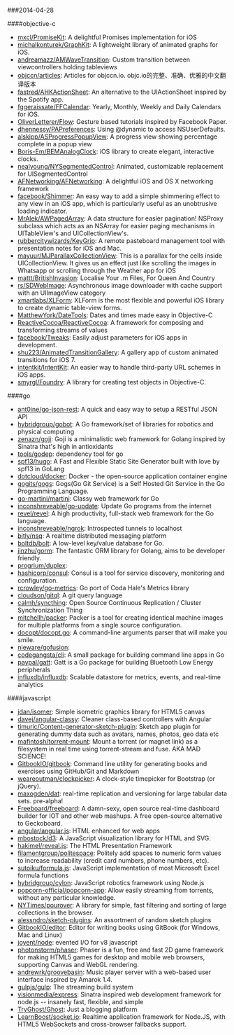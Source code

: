 ###2014-04-28

####objective-c
* [mxcl/PromiseKit](https://github.com/mxcl/PromiseKit): A delightful Promises implementation for iOS
* [michalkonturek/GraphKit](https://github.com/michalkonturek/GraphKit): A lightweight library of animated graphs for iOS.
* [andreamazz/AMWaveTransition](https://github.com/andreamazz/AMWaveTransition): Custom transition between viewcontrollers holding tableviews
* [objccn/articles](https://github.com/objccn/articles): Articles for objccn.io. objc.io的完整、准确、优雅的中文翻译版本
* [fastred/AHKActionSheet](https://github.com/fastred/AHKActionSheet): An alternative to the UIActionSheet inspired by the Spotify app.
* [fggeraissate/FFCalendar](https://github.com/fggeraissate/FFCalendar): Yearly, Monthly, Weekly and Daily Calendars for iOS.
* [OliverLetterer/Flow](https://github.com/OliverLetterer/Flow): Gesture based tutorials inspired by Facebook Paper.
* [dhennessy/PAPreferences](https://github.com/dhennessy/PAPreferences): Using @dynamic to access NSUserDefaults.
* [alskipp/ASProgressPopupView](https://github.com/alskipp/ASProgressPopupView): A progress view showing percentage complete in a popup view 
* [Boris-Em/BEMAnalogClock](https://github.com/Boris-Em/BEMAnalogClock): iOS library to create elegant, interactive clocks.
* [nealyoung/NYSegmentedControl](https://github.com/nealyoung/NYSegmentedControl): Animated, customizable replacement for UISegmentedControl
* [AFNetworking/AFNetworking](https://github.com/AFNetworking/AFNetworking): A delightful iOS and OS X networking framework
* [facebook/Shimmer](https://github.com/facebook/Shimmer): An easy way to add a simple shimmering effect to any view in an iOS app, which is particularly useful as an unobtrusive loading indicator.
* [MrAlek/AWPagedArray](https://github.com/MrAlek/AWPagedArray): A data structure for easier pagination! NSProxy subclass which acts as an NSArray for easier paging mechanisms in UITableView's and UICollectionView's.
* [rubbercitywizards/KeyGrip](https://github.com/rubbercitywizards/KeyGrip): A remote pasteboard management tool with presentation notes for iOS and Mac.
* [mayuur/MJParallaxCollectionView](https://github.com/mayuur/MJParallaxCollectionView): This is a parallax for the cells inside UICollectionView. It gives us an effect just like scrolling the images in Whatsapp or scrolling through the Weather app for iOS
* [mattt/BritishInvasion](https://github.com/mattt/BritishInvasion): Localise Your .m Files, For Queen And Country
* [rs/SDWebImage](https://github.com/rs/SDWebImage): Asynchronous image downloader with cache support with an UIImageView category
* [xmartlabs/XLForm](https://github.com/xmartlabs/XLForm): XLForm is the most flexible and powerful iOS library to create dynamic table-view forms.
* [MatthewYork/DateTools](https://github.com/MatthewYork/DateTools): Dates and times made easy in Objective-C
* [ReactiveCocoa/ReactiveCocoa](https://github.com/ReactiveCocoa/ReactiveCocoa): A framework for composing and transforming streams of values
* [facebook/Tweaks](https://github.com/facebook/Tweaks): Easily adjust parameters for iOS apps in development.
* [shu223/AnimatedTransitionGallery](https://github.com/shu223/AnimatedTransitionGallery): A gallery app of custom animated transitions for iOS 7.
* [intentkit/IntentKit](https://github.com/intentkit/IntentKit): An easier way to handle third-party URL schemes in iOS apps.
* [smyrgl/Foundry](https://github.com/smyrgl/Foundry): A library for creating test objects in Objective-C.

####go
* [ant0ine/go-json-rest](https://github.com/ant0ine/go-json-rest): A quick and easy way to setup a RESTful JSON API
* [hybridgroup/gobot](https://github.com/hybridgroup/gobot): A Go framework/set of libraries for robotics and physical computing
* [zenazn/goji](https://github.com/zenazn/goji): Goji is a minimalistic web framework for Golang inspired by Sinatra that's high in antioxidants
* [tools/godep](https://github.com/tools/godep): dependency tool for go
* [spf13/hugo](https://github.com/spf13/hugo): A Fast and Flexible Static Site Generator built with love by spf13 in GoLang
* [dotcloud/docker](https://github.com/dotcloud/docker): Docker - the open-source application container engine
* [gogits/gogs](https://github.com/gogits/gogs): Gogs(Go Git Service) is a Self Hosted Git Service in the Go Programming Language.
* [go-martini/martini](https://github.com/go-martini/martini): Classy web framework for Go
* [inconshreveable/go-update](https://github.com/inconshreveable/go-update): Update Go programs from the internet
* [revel/revel](https://github.com/revel/revel): A high productivity, full-stack web framework for the Go language.
* [inconshreveable/ngrok](https://github.com/inconshreveable/ngrok): Introspected tunnels to localhost
* [bitly/nsq](https://github.com/bitly/nsq): A realtime distributed messaging platform
* [boltdb/bolt](https://github.com/boltdb/bolt): A low-level key/value database for Go.
* [jinzhu/gorm](https://github.com/jinzhu/gorm): The fantastic ORM library for Golang, aims to be developer friendly.
* [progrium/duplex](https://github.com/progrium/duplex): 
* [hashicorp/consul](https://github.com/hashicorp/consul): Consul is a tool for service discovery, monitoring and configuration.
* [rcrowley/go-metrics](https://github.com/rcrowley/go-metrics): Go port of Coda Hale's Metrics library
* [cloudson/gitql](https://github.com/cloudson/gitql): A git query language
* [calmh/syncthing](https://github.com/calmh/syncthing): Open Source Continuous Replication / Cluster Synchronization Thing
* [mitchellh/packer](https://github.com/mitchellh/packer): Packer is a tool for creating identical machine images for multiple platforms from a single source configuration.
* [docopt/docopt.go](https://github.com/docopt/docopt.go): A command-line arguments parser that will make you smile.
* [nieware/gofusion](https://github.com/nieware/gofusion): 
* [codegangsta/cli](https://github.com/codegangsta/cli): A small package for building command line apps in Go
* [paypal/gatt](https://github.com/paypal/gatt): Gatt is a Go package for building Bluetooth Low Energy peripherals
* [influxdb/influxdb](https://github.com/influxdb/influxdb): Scalable datastore for metrics, events, and real-time analytics

####javascript
* [jdan/isomer](https://github.com/jdan/isomer): Simple isometric graphics library for HTML5 canvas
* [davej/angular-classy](https://github.com/davej/angular-classy): Cleaner class-based controllers with Angular
* [timuric/Content-generator-sketch-plugin](https://github.com/timuric/Content-generator-sketch-plugin): Sketch app plugin for generating dummy data such as avatars, names, photos, geo data etc
* [mafintosh/torrent-mount](https://github.com/mafintosh/torrent-mount): Mount a torrent (or magnet link) as a filesystem in real time using torrent-stream and fuse. AKA MAD SCIENCE!
* [GitbookIO/gitbook](https://github.com/GitbookIO/gitbook): Command line utility for generating books and exercises using GitHub/Git and Markdown
* [weareoutman/clockpicker](https://github.com/weareoutman/clockpicker): A clock-style timepicker for Bootstrap (or jQuery).
* [maxogden/dat](https://github.com/maxogden/dat): real-time replication and versioning for large tabular data sets. pre-alpha!
* [Freeboard/freeboard](https://github.com/Freeboard/freeboard): A damn-sexy, open source real-time dashboard builder for IOT and other web mashups. A free open-source alternative to Geckoboard.
* [angular/angular.js](https://github.com/angular/angular.js): HTML enhanced for web apps
* [mbostock/d3](https://github.com/mbostock/d3): A JavaScript visualization library for HTML and SVG.
* [hakimel/reveal.js](https://github.com/hakimel/reveal.js): The HTML Presentation Framework
* [filamentgroup/politespace](https://github.com/filamentgroup/politespace): Politely add spaces to numeric form values to increase readability (credit card numbers, phone numbers, etc).
* [sutoiku/formula.js](https://github.com/sutoiku/formula.js): JavaScript implementation of most Microsoft Excel formula functions
* [hybridgroup/cylon](https://github.com/hybridgroup/cylon): JavaScript robotics framework using Node.js
* [popcorn-official/popcorn-app](https://github.com/popcorn-official/popcorn-app): Allow easily streaming from torrents, without any particular knowledge.
* [NYTimes/pourover](https://github.com/NYTimes/pourover): A library for simple, fast filtering and sorting of large collections in the browser. 
* [alessndro/sketch-plugins](https://github.com/alessndro/sketch-plugins): An assortment of random sketch plugins
* [GitbookIO/editor](https://github.com/GitbookIO/editor): Editor for writing books using GitBook (for Windows, Mac and Linux)
* [joyent/node](https://github.com/joyent/node): evented I/O for v8 javascript
* [photonstorm/phaser](https://github.com/photonstorm/phaser): Phaser is a fun, free and fast 2D game framework for making HTML5 games for desktop and mobile web browsers, supporting Canvas and WebGL rendering.
* [andrewrk/groovebasin](https://github.com/andrewrk/groovebasin): Music player server with a web-based user interface inspired by Amarok 1.4.
* [gulpjs/gulp](https://github.com/gulpjs/gulp): The streaming build system
* [visionmedia/express](https://github.com/visionmedia/express): Sinatra inspired web development framework for node.js -- insanely fast, flexible, and simple
* [TryGhost/Ghost](https://github.com/TryGhost/Ghost): Just a blogging platform
* [LearnBoost/socket.io](https://github.com/LearnBoost/socket.io): Realtime application framework for Node.JS, with HTML5 WebSockets and cross-browser fallbacks support.
